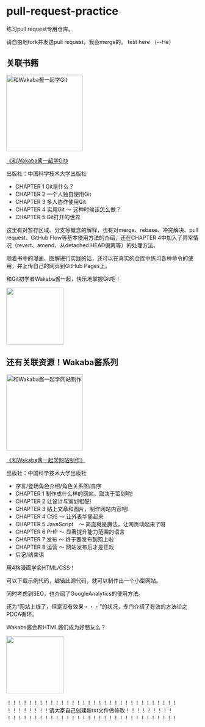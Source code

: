 # pull-request-practice
练习pull request专用仓库。

请自由地fork并发送pull request，我会merge的。
test here （--He）

## 关联书籍
<a href="https://book.douban.com/subject/35274988/" target="_blank">
<img src="https://img2.doubanio.com/view/subject/l/public/s33773441.jpg" alt="和Wakaba酱一起学Git" width="200" /></a>

<a href="https://book.douban.com/subject/35274988/" target="_blank">《和Wakaba酱一起学Git》</a>

出版社：中国科学技术大学出版社

- CHAPTER 1 Git是什么？
- CHAPTER 2 一个人独自使用Git
- CHAPTER 3 多人协作使用Git
- CHAPTER 4 实用Git 〜 这种时候该怎么做？
- CHAPTER 5 Git打开的世界

这里有对暂存区域、分支等概念的解释，也有对merge、rebase、冲突解决、pull request、GitHub Flow等基本使用方法的介绍，还在CHAPTER 4中加入了异常情况（revert、amend、从detached HEAD偏离等）的处理方法。

顺着书中的漫画、图解进行实践的话，还可以在真实的仓库中练习各种命令的使用，并上传自己的网页到GitHub Pages上。

和Git初学者Wakaba酱一起，快乐地掌握Git吧！


<img src="https://pbs.twimg.com/media/C-E-okEUwAA9ILA.jpg" width="150px">


## 还有关联资源！Wakaba酱系列

<a href="https://book.douban.com/subject/35274989/" target="_blank"><img class="aligncenter size-large wp-image-480" src="https://img9.doubanio.com/view/subject/l/public/s33773445.jpg" alt="和Wakaba酱一起学网站制作" width="200" /></a>

<a href="https://book.douban.com/subject/35274989/" target="_blank">《和Wakaba酱一起学网站制作》 </a>

出版社：中国科学技术大学出版社

- 序言/登场角色介绍/角色关系图/自序
- CHAPTER 1 制作成什么样的网站，取决于策划哟!
- CHAPTER 2 让设计与策划相配!
- CHAPTER 3 贴上文章和图片，制作网站内容吧!
- CHAPTER 4 CSS 〜 让外表华丽起来
- CHAPTER 5 JavaScript　〜 简直就是魔法，让网页动起来了呀
- CHAPTER 6 PHP 〜 显著提升能力范围的语言
- CHAPTER 7 发布 〜 终于要发布到网上啦
- CHAPTER 8 运营 〜 网站发布后才是正戏
- 后记/结束语

用4格漫画学会HTML/CSS！

可以下载示例代码，编辑此源代码，就可以制作出一个小型网站。

同时考虑到SEO，也介绍了GoogleAnalytics的使用方法。

还为“网站上线了，但是没有效果・・・”的状况，专门介绍了有效的方法论之PDCA循环。

Wakaba酱会和HTML酱们成为好朋友么？

<img src="https://pbs.twimg.com/media/C9RNDPIVwAAXAAu.jpg" width="150px">

！！！！！！！！！！！！！！！！！！！！！！！！！！！！！！！！
！！！！！！！！请大家自己创建新txt文件做修改！！！！！！！！！
！！！！！！！！！！！！！！！！！！！！！！！！！！！！！！！！
